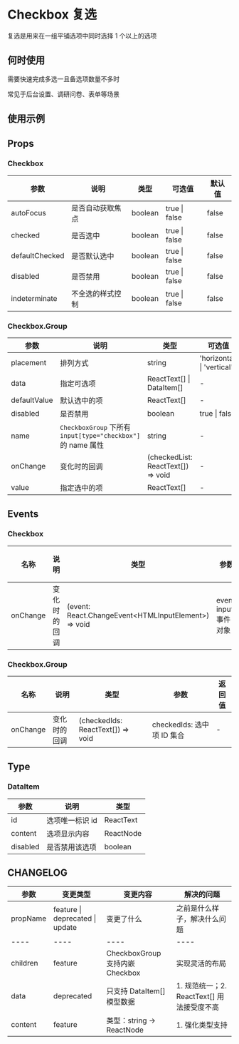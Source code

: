# Checkbox 复选

复选是用来在一组平铺选项中同时选择 1 个以上的选项

## 何时使用

需要快速完成多选一且备选项数量不多时

常见于后台设置、调研问卷、表单等场景

## 使用示例

<!-- Inject Stories -->

## Props

### Checkbox

| 参数           | 说明             | 类型    | 可选值        | 默认值 |
| -------------- | ---------------- | ------- | ------------- | ------ |
| autoFocus      | 是否自动获取焦点 | boolean | true \| false | false  |
| checked        | 是否选中         | boolean | true \| false | false  |
| defaultChecked | 是否默认选中     | boolean | true \| false | false  |
| disabled       | 是否禁用         | boolean | true \| false | false  |
| indeterminate  | 不全选的样式控制 | boolean | true \| false | false  |

### Checkbox.Group

| 参数         | 说明                                                         | 类型                               | 可选值                     | 默认值       |
| ------------ | ------------------------------------------------------------ | ---------------------------------- | -------------------------- | ------------ |
| placement    | 排列方式                                                     | string                             | 'horizontal' \| 'vertical' | 'horizontal' |
| data         | 指定可选项                                                   | ReactText[] \| DataItem[]          | -                          | []           |
| defaultValue | 默认选中的项                                                 | ReactText[]                        | -                          | []           |
| disabled     | 是否禁用                                                     | boolean                            | true \| false              | false        |
| name         | `CheckboxGroup` 下所有 `input[type="checkbox"]` 的 name 属性 | string                             | -                          | -            |
| onChange     | 变化时的回调                                                 | (checkedList: ReactText[]) => void | -                          | -            |
| value        | 指定选中的项                                                 | ReactText[]                        | -                          | -            |

## Events

### Checkbox

| 名称     | 说明         | 类型                                                   | 参数                  | 返回值 |
| -------- | ------------ | ------------------------------------------------------ | --------------------- | ------ |
| onChange | 变化时的回调 | (event: React.ChangeEvent\<HTMLInputElement\>) => void | event: input 事件对象 | -      |

### Checkbox.Group

| 名称     | 说明         | 类型                              | 参数                       | 返回值 |
| -------- | ------------ | --------------------------------- | -------------------------- | ------ |
| onChange | 变化时的回调 | (checkedIds: ReactText[]) => void | checkedIds: 选中项 ID 集合 | -      |

## Type

### DataItem

| 参数     | 说明            | 类型      |
| -------- | --------------- | --------- |
| id       | 选项唯一标识 id | ReactText |
| content  | 选项显示内容    | ReactNode |
| disabled | 是否禁用该选项  | boolean   |

## CHANGELOG

| 参数     | 变更类型                        | 变更内容                        | 解决的问题                                 |
| -------- | ------------------------------- | ------------------------------- | ------------------------------------------ |
| propName | feature \| deprecated \| update | 变更了什么                      | 之前是什么样子，解决什么问题               |
| ----     | ----                            | ----                            | ----                                       |
| children | feature                         | CheckboxGroup 支持内嵌 Checkbox | 实现灵活的布局                             |
| data     | deprecated                      | 只支持 DataItem[] 模型数据      | 1. 规范统一；2. ReactText[] 用法接受度不高 |
| content  | feature                         | 类型：string -> ReactNode       | 1. 强化类型支持                            |

